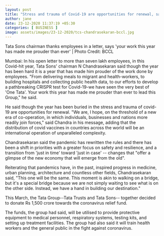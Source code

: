 ```yaml
---
layout: post
title: "Stress and trauma of Covid-19 are opportunities for renewal, says Tata Sons' chairman N Chandrasekaran"
author: jane 
date: 23-12-2020 11:37:19 +05:30 
categories: [ BUSINESS ] 
image: assets/images/23-12-2020/tcs-chandrasekaran-bccl.jpg
---
```

Tata Sons chairman thanks employees in a letter, says 'your work this year has made me prouder than ever' | Photo Credit: BCCL

Mumbai: In his open letter to more than seven lakh employees, in this Covid-hit year, Tata Sons' chairman N Chandrasekaran said though the year has been hard it is a year that has made him prouder of the work done by employees. "From delivering meals to migrant and health-workers, to building hospitals and collecting public health data, to our efforts to develop a pathbreaking CRISPR test for Covid-19-we have seen the very best of 'One Tata'. Your work this year has made me prouder than ever to lead this Group," he said.

He said though the year has been buried in the stress and trauma of covid-19 are opportunities for renewal. "We are, I hope, on the threshold of a new era of co-operation, in which individuals, businesses and nations more readily join forces," said Chandra in his message, adding that the distribution of covid vaccines in countries across the world will be an international operation of unparalleled complexity.

Chandrasekaran said the pandemic has rewritten the rules and there has been a shift in priorities with a greater focus on safety and resilience, and a transition from 'just in time' toward 'just in case' -- changes that "offer a glimpse of the new economy that will emerge from the old".

Reiterating that pandemics have, in the past, inspired progress in medicine, urban planning, architecture and countless other fields, Chandrasekaran said, "This one will be the same. This moment is akin to walking on a bridge, but it's a special bridge because we are not simply waiting to see what is on the other side. Instead, we have a hand in building our destination."

This March, the Tata Group--Tata Trusts and Tata Sons-- together decided to donate Rs 1,500 crore towards the coronavirus relief fund.

The funds, the group had said, will be utilised to provide protective equipment to medical personnel, respiratory systems, testing kits, and setting up treatment facilities. The group had also said it will train health workers and the general public in the fight against coronavirus.